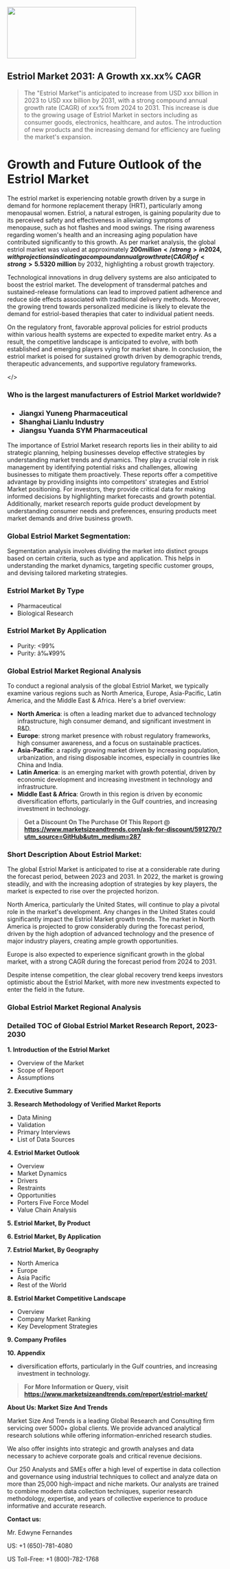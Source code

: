 <img src="https://100x100musica.es/wp-content/uploads/2024/12/Verified-Market-Reports-4-300x120.jpg" alt="" width="300" height="120" class="alignnone size-medium wp-image-100382" /><h2>Estriol Market 2031: A&nbsp;Growth&nbsp;xx.xx% CAGR</h2><blockquote id="" class="">The "Estriol Market"is anticipated to increase from USD xxx billion in 2023 to USD xxx billion by 2031, with a strong compound annual growth rate (CAGR) of xxx% from 2024 to 2031. This increase is due to the growing usage of Estriol Market in sectors including as consumer goods, electronics, healthcare, and autos. The introduction of new products and the increasing demand for efficiency are fueling the market's expansion.</blockquote><p><h1>Growth and Future Outlook of the Estriol Market</h1><p>The estriol market is experiencing notable growth driven by a surge in demand for hormone replacement therapy (HRT), particularly among menopausal women. Estriol, a natural estrogen, is gaining popularity due to its perceived safety and effectiveness in alleviating symptoms of menopause, such as hot flashes and mood swings. The rising awareness regarding women's health and an increasing aging population have contributed significantly to this growth. As per market analysis, the global estriol market was valued at approximately <strong>$200 million</strong> in 2024, with projections indicating a compound annual growth rate (CAGR) of <strong>5.5%</strong> through to 2032.</p><p>Factors influencing the growth of the estriol market include expanding applications in various treatments, including osteoporosis and cardiovascular diseases. Additionally, advancements in pharmaceutical formulations are expected to enhance the acceptability and efficacy of estriol products. This trend is reinforced by an increase in research activities, leading to new product developments aimed at improving patient outcomes. As a result, the estimated market size is projected to reach around <strong>$320 million</strong> by 2032, highlighting a robust growth trajectory.</p><p><strong></strong></p><p>Technological innovations in drug delivery systems are also anticipated to boost the estriol market. The development of transdermal patches and sustained-release formulations can lead to improved patient adherence and reduce side effects associated with traditional delivery methods. Moreover, the growing trend towards personalized medicine is likely to elevate the demand for estriol-based therapies that cater to individual patient needs.</p><p>On the regulatory front, favorable approval policies for estriol products within various health systems are expected to expedite market entry. As a result, the competitive landscape is anticipated to evolve, with both established and emerging players vying for market share. In conclusion, the estriol market is poised for sustained growth driven by demographic trends, therapeutic advancements, and supportive regulatory frameworks.</p></body></></p><h3 id="" class="">Who is the largest manufacturers of&nbsp;Estriol Market worldwide?</h3><h3 class=""><p><ul><li>Jiangxi Yuneng Pharmaceutical </li><li> Shanghai Lianlu Industry </li><li> Jiangsu Yuanda SYM Pharmaceutical</li></ul></p></h3><p id="ember58" class="ember-view reader-text-block__paragraph">The importance of&nbsp;Estriol Market research reports lies in their ability to aid strategic planning, helping businesses develop effective strategies by understanding market trends and dynamics. They play a crucial role in risk management by identifying potential risks and challenges, allowing businesses to mitigate them proactively. These reports offer a competitive advantage by providing insights into competitors' strategies and Estriol Market positioning. For investors, they provide critical data for making informed decisions by highlighting market forecasts and growth potential. Additionally, market research reports guide product development by understanding consumer needs and preferences, ensuring products meet market demands and drive business growth.</p><h3 id="" class="">Global&nbsp;Estriol Market Segmentation:</h3><p id="" class="">Segmentation analysis involves dividing the market into distinct groups based on certain criteria, such as type and application. This helps in understanding the market dynamics, targeting specific customer groups, and devising tailored marketing strategies.</p><h3 id="" class="">Estriol Market&nbsp;By Type</h3><p><p><ul><li>Pharmaceutical</li><li> Biological Research</p></li></ul></p></p><h3 id="" class="">Estriol Market&nbsp;By Application</h3><p class=""><p><ul><li>Purity: <99%</li><li> Purity: â‰¥99%</li></ul></p></p><h3 id="" class="">Global Estriol Market Regional Analysis</h3><p id="" class="">To conduct a regional analysis of the global Estriol Market, we typically examine various regions such as North America, Europe, Asia-Pacific, Latin America, and the Middle East &amp; Africa. Here's a brief overview:</p><ul><li><strong>North America</strong>: is often a leading market due to advanced technology infrastructure, high consumer demand, and significant investment in R&amp;D.</li><li><strong>Europe</strong>: strong market presence with robust regulatory frameworks, high consumer awareness, and a focus on sustainable practices.</li><li><strong>Asia-Pacific</strong>: a rapidly growing market driven by increasing population, urbanization, and rising disposable incomes, especially in countries like China and India.</li><li><strong>Latin America</strong>: is an emerging market with growth potential, driven by economic development and increasing investment in technology and infrastructure.</li><li><strong>Middle East &amp; Africa</strong>: Growth in this region is driven by economic diversification efforts, particularly in the Gulf countries, and increasing investment in technology.</li></ul><blockquote id="" class=""><strong>Get a Discount On The Purchase Of This Report @ <a href="https://www.marketsizeandtrends.com/download-sample/591270/?utm_source=GitHub&utm_medium=287" target="_blank">https://www.marketsizeandtrends.com/ask-for-discount/591270/?utm_source=GitHub&utm_medium=287</a></strong></blockquote><h3>Short Description About Estriol Market:</h3><p id="ember58" class="ember-view reader-text-block__paragraph">The global&nbsp;Estriol Market&nbsp;is anticipated to rise at a considerable rate during the forecast period, between 2023 and 2031. In 2022, the market is growing steadily, and with the increasing adoption of strategies by key players, the market is expected to rise over the projected horizon.</p><p id="ember59" class="ember-view reader-text-block__paragraph">North America, particularly the United States, will continue to play a pivotal role in the market's development. Any changes in the United States could significantly impact the&nbsp;Estriol Market&nbsp;growth trends. The market in North America is projected to grow considerably during the forecast period, driven by the high adoption of advanced technology and the presence of major industry players, creating ample growth opportunities.</p><p id="ember60" class="ember-view reader-text-block__paragraph">Europe is also expected to experience significant growth in the global market, with a strong CAGR during the forecast period from 2024 to 2031.</p><p id="ember61" class="ember-view reader-text-block__paragraph">Despite intense competition, the clear global recovery trend keeps investors optimistic about the&nbsp;Estriol Market, with more new investments expected to enter the field in the future.</p><h3 id="" class="">Global Estriol Market Regional Analysis</h3><h3 id="" class="">Detailed TOC of Global Estriol Market Research Report, 2023-2030</h3><p id="" class=""><strong>1. Introduction of the Estriol Market</strong></p><ul><li>Overview of the Market</li><li>Scope of Report</li><li>Assumptions</li></ul><p id="" class=""><strong>2. Executive Summary</strong></p><p id="" class=""><strong>3. Research Methodology of Verified Market Reports</strong></p><ul><li>Data Mining</li><li>Validation</li><li>Primary Interviews</li><li>List of Data Sources</li></ul><p id="" class=""><strong>4. Estriol Market Outlook</strong></p><ul><li>Overview</li><li>Market Dynamics</li><li>Drivers</li><li>Restraints</li><li>Opportunities</li><li>Porters Five Force Model</li><li>Value Chain Analysis</li></ul><p id="" class=""><strong>5. Estriol Market, By Product</strong></p><p id="" class=""><strong>6. Estriol Market, By Application</strong></p><p id="" class=""><strong>7. Estriol Market, By Geography</strong></p><ul><li>North America</li><li>Europe</li><li>Asia Pacific</li><li>Rest of the World</li></ul><p id="" class=""><strong>8. Estriol Market Competitive Landscape</strong></p><ul><li>Overview</li><li>Company Market Ranking</li><li>Key Development Strategies</li></ul><p id="" class=""><strong>9. Company Profiles</strong></p><p id="" class=""><strong>10. Appendix</strong></p><ul><li>diversification efforts, particularly in the Gulf countries, and increasing investment in technology.</li></ul><blockquote id="" class=""><strong>For More Information or Query, visit <strong><strong><a href="https://www.marketsizeandtrends.com/report/estriol-market/" target="_blank">https://www.marketsizeandtrends.com/report/estriol-market/</a></strong></strong></strong></blockquote><p id="" class=""><strong>About Us: Market Size And Trends</strong></p><p id="" class="">Market Size And Trends is a leading Global Research and Consulting firm servicing over 5000+ global clients. We provide advanced analytical research solutions while offering information-enriched research studies.</p><p id="" class="">We also offer insights into strategic and growth analyses and data necessary to achieve corporate goals and critical revenue decisions.</p><p id="" class="">Our 250 Analysts and SMEs offer a high level of expertise in data collection and governance using industrial techniques to collect and analyze data on more than 25,000 high-impact and niche markets. Our analysts are trained to combine modern data collection techniques, superior research methodology, expertise, and years of collective experience to produce informative and accurate research.</p><p id="" class=""><strong>Contact us:</strong></p><p id="" class="">Mr. Edwyne Fernandes</p><p id="" class="">US: +1 (650)-781-4080</p><p id="" class="">US Toll-Free: +1 (800)-782-1768</p>
